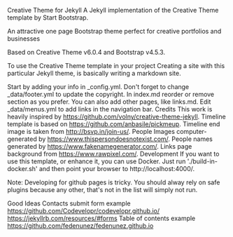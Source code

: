 Creative Theme for Jekyll
A Jekyll implementation of the Creative Theme template by Start Bootstrap.

An attractive one page Bootstrap theme perfect for creative portfolios and businesses

Based on Creative Theme v6.0.4 and Bootstrap v4.5.3.

To use the Creative Theme template in your project
Creating a site with this particular Jekyll theme, is basically writing a markdown site.

Start by adding your info in _config.yml.
Don't forget to change _data/footer.yml to update the copyright.
In index.md reorder or remove section as you prefer.
You can also add other pages, like links.md.
Edit _data/menus.yml to add links in the navigation bar.
Credits
This work is heavily inspired by https://github.com/volny/creative-theme-jekyll.
Timeline template is based on https://github.com/anbasile/pickmeup.
Timeline end image is taken from http://bsvp.in/join-us/.
People Images computer-generated by https://www.thispersondoesnotexist.com/.
People names generated by https://www.fakenamegenerator.com/.
Links page background from https://www.rawpixel.com/.
Development
If you want to use this template, or enhance it, you can use Docker. Just run './build-in-docker.sh' and then point your browser to http://localhost:4000/.

Note: Developing for github pages is tricky. You should alway rely on safe plugins because any other, that's not in the list will simply not run.

Good Ideas
Contacts submit form example
https://github.com/Codevelopr/codevelopr.github.io/
https://jekyllrb.com/resources/#forms
Table of contents example
https://github.com/fedenunez/fedenunez.github.io
